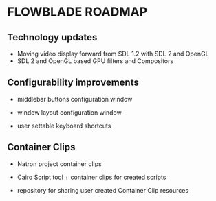 # FLOWBLADE ROADMAP

## Technology updates

* Moving video display forward from SDL 1.2 with SDL 2 and OpenGL
* SDL 2 and OpenGL based GPU filters and Compositors

## Configurability improvements

* middlebar buttons configuration window

* window layout configuration window

* user settable keyboard shortcuts

## Container Clips

* Natron project container clips

* Cairo Script tool + container clips for created scripts

* repository for sharing user created Container Clip resources

